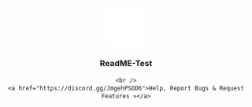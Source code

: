 <!-- START Header.mustache -->
<br />
<div align="center">
  <a href="https://github.com/Jax-Core/ReadME-Test">
    <img src="https://raw.githubusercontent.com/Jax-Core/ReadME-Template/main/Resources/Icons/ReadME-Test.png" alt="Logo" width="80" height="80">
  </a>

<h3 align="center">ReadME-Test</h3>

  <p align="center">
    
    <br />
    <a href="https://discord.gg/JmgehPSDD6">Help, Report Bugs & Request Features »</a>
  </p>
</div>

<!-- END Header.mustache -->
